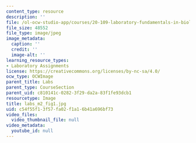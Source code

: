 ```yaml
---
content_type: resource
description: ''
file: /ol-ocw-studio-app/courses/20-109-laboratory-fundamentals-in-biological-engineering-spring-2010/c54f55f13f57fa02f1a16b41a696bf73_labs_m2_fig1.jpg
file_size: 48552
file_type: image/jpeg
image_metadata:
  caption: ''
  credit: ''
  image-alt: ''
learning_resource_types:
- Laboratory Assignments
license: https://creativecommons.org/licenses/by-nc-sa/4.0/
ocw_type: OCWImage
parent_title: Labs
parent_type: CourseSection
parent_uid: c810141c-0282-3f29-da2a-83f1fe93dcb1
resourcetype: Image
title: labs_m2_fig1.jpg
uid: c54f55f1-3f57-fa02-f1a1-6b41a696bf73
video_files:
  video_thumbnail_file: null
video_metadata:
  youtube_id: null
---
```


